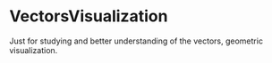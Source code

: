 # VectorsVisualization
Just for studying and better understanding of the vectors, geometric visualization.
